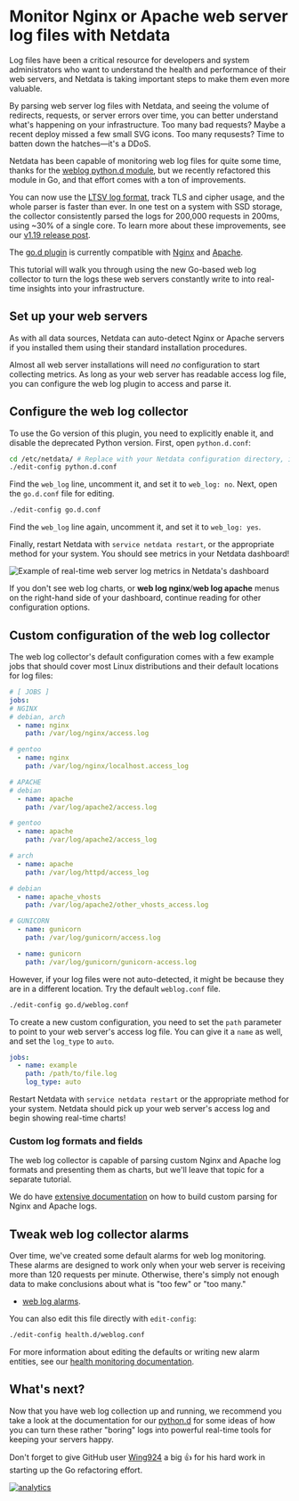 # Monitor Nginx or Apache web server log files with Netdata

Log files have been a critical resource for developers and system administrators who want to understand the health and
performance of their web servers, and Netdata is taking important steps to make them even more valuable.

By parsing web server log files with Netdata, and seeing the volume of redirects, requests, or server errors over time,
you can better understand what's happening on your infrastructure. Too many bad requests? Maybe a recent deploy missed a
few small SVG icons. Too many requsests? Time to batten down the hatches—it's a DDoS.

Netdata has been capable of monitoring web log files for quite some time, thanks for the [weblog python.d
module](../../collectors/python.d.plugin/web_log/README.md), but we recently refactored this module in Go, and that
effort comes with a ton of improvements.

You can now use the [LTSV log format](http://ltsv.org/), track TLS and cipher usage, and the whole parser is faster than
ever. In one test on a system with SSD storage, the collector consistently parsed the logs for 200,000 requests in
200ms, using ~30% of a single core. To learn more about these improvements, see our [v1.19 release post](https://blog.netdata.cloud/posts/release-1.19/).

The [go.d plugin](https://github.com/netdata/go.d.plugin/tree/master/modules/weblog) is currently compatible with
[Nginx](https://nginx.org/en/) and [Apache](https://httpd.apache.org/).

This tutorial will walk you through using the new Go-based web log collector to turn the logs these web servers
constantly write to into real-time insights into your infrastructure.

## Set up your web servers

As with all data sources, Netdata can auto-detect Nginx or Apache servers if you installed them using their standard
installation procedures.

Almost all web server installations will need _no_ configuration to start collecting metrics. As long as your web server
has readable access log file, you can configure the web log plugin to access and parse it.

## Configure the web log collector

To use the Go version of this plugin, you need to explicitly enable it, and disable the deprecated Python version.
First, open `python.d.conf`:

```bash
cd /etc/netdata/ # Replace with your Netdata configuration directory, if not /etc/netdata/
./edit-config python.d.conf
```

Find the `web_log` line, uncomment it, and set it to `web_log: no`. Next, open the `go.d.conf` file for editing.

```bash
./edit-config go.d.conf
```

Find the `web_log` line again, uncomment it, and set it to `web_log: yes`.

Finally, restart Netdata with `service netdata restart`, or the appropriate method for your system. You should see
metrics in your Netdata dashboard!

![Example of real-time web server log metrics in Netdata's
dashboard](https://user-images.githubusercontent.com/1153921/69448130-2980c280-0d15-11ea-9fa5-6dcff25a92c3.png)

If you don't see web log charts, or **web log nginx**/**web log apache** menus on the right-hand side of your dashboard,
continue reading for other configuration options.

## Custom configuration of the web log collector

The web log collector's default configuration comes with a few example jobs that should cover most Linux distributions
and their default locations for log files:

```yaml
# [ JOBS ]
jobs:
# NGINX
# debian, arch
  - name: nginx
    path: /var/log/nginx/access.log

# gentoo
  - name: nginx
    path: /var/log/nginx/localhost.access_log

# APACHE
# debian
  - name: apache
    path: /var/log/apache2/access.log

# gentoo
  - name: apache
    path: /var/log/apache2/access_log

# arch
  - name: apache
    path: /var/log/httpd/access_log

# debian
  - name: apache_vhosts
    path: /var/log/apache2/other_vhosts_access.log

# GUNICORN
  - name: gunicorn
    path: /var/log/gunicorn/access.log

  - name: gunicorn
    path: /var/log/gunicorn/gunicorn-access.log
```

However, if your log files were not auto-detected, it might be because they are in a different location. Try the default
`weblog.conf` file.

```bash
./edit-config go.d/weblog.conf
```

To create a new custom configuration, you need to set the `path` parameter to point to your web server's access log
file. You can give it a `name` as well, and set the `log_type` to `auto`.

```yaml
jobs:
  - name: example
    path: /path/to/file.log
    log_type: auto
```

Restart Netdata with `service netdata restart` or the appropriate method for your system. Netdata should pick up your
web server's access log and begin showing real-time charts!

### Custom log formats and fields

The web log collector is capable of parsing custom Nginx and Apache log formats and presenting them as charts, but we'll
leave that topic for a separate tutorial.

We do have [extensive documentation](../../collectors/go.d.plugin/modules/weblog/#custom-log-format) on how to build
custom parsing for Nginx and Apache logs.

## Tweak web log collector alarms

Over time, we've created some default alarms for web log monitoring. These alarms are designed to work only when your
web server is receiving more than 120 requests per minute. Otherwise, there's simply not enough data to make conclusions
about what is "too few" or "too many."

-   [web log alarms](https://raw.githubusercontent.com/netdata/netdata/master/health/health.d/web_log.conf).

You can also edit this file directly with `edit-config`:

```bash
./edit-config health.d/weblog.conf
```

For more information about editing the defaults or writing new alarm entities, see our [health monitoring
documentation](../../health/README.md).

## What's next?

Now that you have web log collection up and running, we recommend you take a look at the documentation for our
[python.d](../../collectors/python.d.plugin/web_log/README.md) for some ideas of how you can turn these rather "boring"
logs into powerful real-time tools for keeping your servers happy.

Don't forget to give GitHub user [Wing924](https://github.com/Wing924) a big 👍 for his hard work in starting up the Go
refactoring effort.

[![analytics](https://www.google-analytics.com/collect?v=1&aip=1&t=pageview&_s=1&ds=github&dr=https%3A%2F%2Fgithub.com%2Fnetdata%2Fnetdata&dl=https%3A%2F%2Fmy-netdata.io%2Fgithub%2Fdocs%2Ftutorials%2Fweb-log-collector&_u=MAC~&cid=5792dfd7-8dc4-476b-af31-da2fdb9f93d2&tid=UA-64295674-3)](<>)
